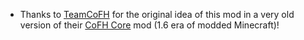 + Thanks to [TeamCoFH](https://www.curseforge.com/members/teamcofh) for the original idea of this mod in a very old version of their [CoFH Core](https://www.curseforge.com/minecraft/mc-mods/cofh-core) mod (1.6 era of modded Minecraft)!